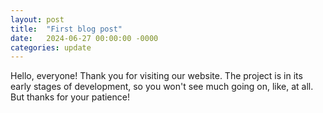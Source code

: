 ```yaml
---
layout: post
title:  "First blog post"
date:   2024-06-27 00:00:00 -0000
categories: update
---
```


Hello, everyone! Thank you for visiting our website. The project is in its early stages of development, so you won't see much going on, like, at all. But thanks for your patience!

<!--end_of_excerpt-->